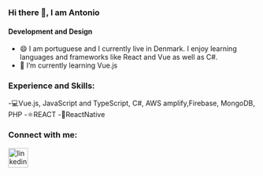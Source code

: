 ### Hi there 👋, I am Antonio
#### Development and Design


- 😄 I am portuguese and I currently live in Denmark. I enjoy learning languages and frameworks like React and Vue as well as C#.
- 🌱 I’m currently learning Vue.js

### Experience and Skills: 

-💻Vue.js, JavaScript and TypeScript, C#, AWS amplify,Firebase, MongoDB, PHP
-⚛REACT
-📱ReactNative



### Connect with me: 
[<img src='https://cdn.jsdelivr.net/npm/simple-icons@3.0.1/icons/linkedin.svg' alt='linkedin' height='40'>](https://www.linkedin.com/in/antonioHCM/) 


